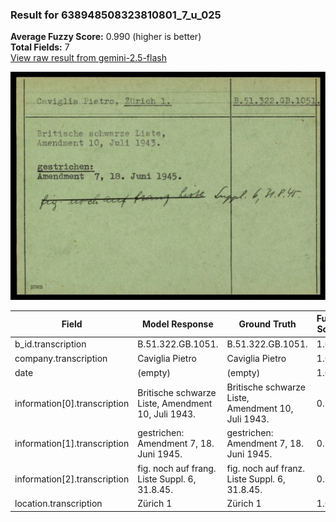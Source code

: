### Result for 638948508323810801_7_u_025
**Average Fuzzy Score:** 0.990 (higher is better)<br>
**Total Fields:** 7<br>
[View raw result from gemini-2.5-flash](https://github.com/RISE-UNIBAS/humanities_data_benchmark/blob/main/results/2025-10-24/T0315/request_T0315_638948508323810801_7_u_025.json)

<img src="https://github.com/RISE-UNIBAS/humanities_data_benchmark/blob/main/benchmarks/blacklist/images/638948508323810801_7_u_025.jpg?raw=true" alt="638948508323810801_7_u_025" width="600px">

| Field | Model Response | Ground Truth | Fuzzy Score | Match |
|-------|----------------|--------------|-------------|-------|
| b_id.transcription | B.51.322.GB.1051. | B.51.322.GB.1051. | 1.000 | ✅ |
| company.transcription | Caviglia Pietro | Caviglia Pietro | 1.000 | ✅ |
| date | (empty) | (empty) | 1.000 | ✅ |
| information[0].transcription | Britische schwarze Liste, Amendment 10, Juli 1943. | Britische schwarze Liste,<br>Amendment 10, Juli 1943. | 0.980 | ✅ |
| information[1].transcription | gestrichen: Amendment 7, 18. Juni 1945. | gestrichen:<br>Amendment 7, 18. Juni 1945. | 0.974 | ✅ |
| information[2].transcription | fig. noch auf frang. Liste Suppl. 6, 31.8.45. | fig. noch auf franz. Liste Suppl. 6, 31.8.45. | 0.978 | ✅ |
| location.transcription | Zürich 1 | Zürich 1 | 1.000 | ✅ |
